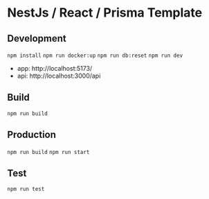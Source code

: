 # NestJs / React / Prisma Template

## Development

`npm install`
`npm run docker:up`
`npm run db:reset`
`npm run dev`

- app: http://localhost:5173/
- api: http://localhost:3000/api

## Build

`npm run build`

## Production

`npm run build`
`npm run start`

## Test

`npm run test`
